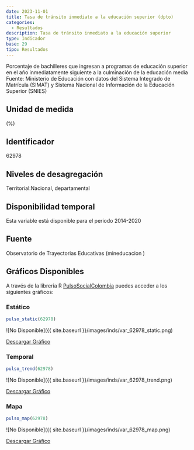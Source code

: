 ```yaml
---
date: 2023-11-01
title: Tasa de tránsito inmediato a la educación superior (dpto)
categories:
  - Resultados
description: Tasa de tránsito inmediato a la educación superior
type: Indicador
base: 29
tipo: Resultados
--- 
```


Porcentaje de bachilleres que ingresan a programas de educación superior en el año inmediatamente siguiente a la culminación de la educación media
Fuente: Ministerio de Educación con datos del Sistema Integrado de Matrícula (SIMAT) y Sistema Nacional de Información de la Educación Superior (SNIES)

## Unidad de medida
(%)

## Identificador
62978

## Niveles de desagregación
Territorial:Nacional, departamental

## Disponibilidad temporal
Esta variable está disponible para el periodo 2014-2020

## Fuente
Observatorio de Trayectorias Educativas (mineducacion )

## Gráficos Disponibles

A través de la libreria R [PulsoSocialColombia](https://github.com/pulsosocialcolombia/PulsoSocialColombia) puedes acceder a los siguientes gráficos:

### Estático

``` R
pulso_static(62978)
```

![No Disponible]({{ site.baseurl }}/images/inds/var_62978_static.png)

<a href='{{ site.baseurl }}/images/inds/var_62978_static.png'>Descargar Gráfico</a>

### Temporal

``` R
pulso_trend(62978)
```

![No Disponible]({{ site.baseurl }}/images/inds/var_62978_trend.png)

<a href='{{ site.baseurl }}/images/inds/var_62978_trend.png'>Descargar Gráfico</a>

### Mapa

``` R
pulso_map(62978)
```

![No Disponible]({{ site.baseurl }}/images/inds/var_62978_map.png)

<a href='{{ site.baseurl }}/images/inds/var_62978_map.png'>Descargar Gráfico</a>
